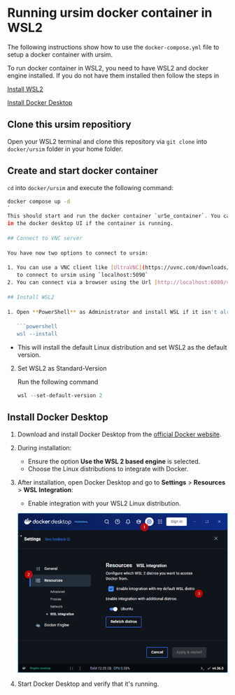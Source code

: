 # Running ursim docker container in WSL2

The following instructions show how to use the `docker-compose.yml` file to
setup a docker container with ursim.

To run docker container in WSL2, you need to have WSL2 and docker engine installed.
If you do not have them installed then follow the steps in

[Install WSL2](#install-wsl2)

[Install Docker Desktop](#install-docker-desktop)

## Clone this ursim repositiory

Open your WSL2 terminal and clone this repository via `git clone` into
`docker/ursim` folder in your home folder.

## Create and start docker container

`cd` into `docker/ursim` and execute the following command:

```bash
docker compose up -d
`
This should start and run the docker container `ur5e_container`. You can check
in the docker desktop UI if the container is running.

## Connect to VNC server

You have now two options to connect to ursim:

1. You can use a VNC client like [UltraVNC](https://uvnc.com/downloads/ultravnc.html) viewer
   to connect to ursim using `localhost:5090`
2. You can connect via a browser using the Url [http://localhost:6080/vnc_auto.html](http://localhost:6080/vnc_auto.html).

## Install WSL2

1. Open **PowerShell** as Administrator and install WSL if it isn't already installed:

   ```powershell
   wsl --install
   ```

   - This will install the default Linux distribution and set WSL2 as the default version.

2. Set WSL2 as Standard-Version

   Run the following command

   ```powershell
   wsl --set-default-version 2
   ```

## Install Docker Desktop

1. Download and install Docker Desktop from the [official Docker website](https://www.docker.com/products/docker-desktop/).

2. During installation:
   - Ensure the option **Use the WSL 2 based engine** is selected.
   - Choose the Linux distributions to integrate with Docker.

3. After installation, open Docker Desktop and go to **Settings** > **Resources** > **WSL Integration**:
   - Enable integration with your WSL2 Linux distribution.

   ![Docker Desktop](doc/docker_dektop.png)

4. Start Docker Desktop and verify that it's running.
